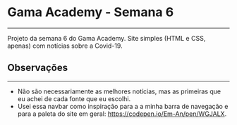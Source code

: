 # Gama Academy - Semana 6
------
Projeto da semana 6 do Gama Academy.
Site simples (HTML e CSS, apenas) com notícias sobre a Covid-19.

## Observações
------
- Não são necessariamente as melhores notícias, mas as primeiras que eu achei de cada fonte que eu escolhi.
- Usei essa navbar como inspiração para a a minha barra de navegação e para a paleta do site em geral: https://codepen.io/Em-An/pen/WGJALX.

